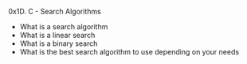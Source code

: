 0x1D. C - Search Algorithms
* What is a search algorithm
* What is a linear search
* What is a binary search
* What is the best search algorithm to use depending on your needs